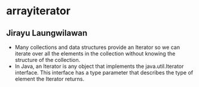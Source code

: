 # arrayiterator
## Jirayu Laungwilawan
* Many collections and data structures provide an Iterator so we can iterate over all the elements in the collection without knowing the structure of the collection.
* In Java, an Iterator is any object that implements the java.util.Iterator interface. This interface has a type parameter that describes the type of element the Iterator returns.
